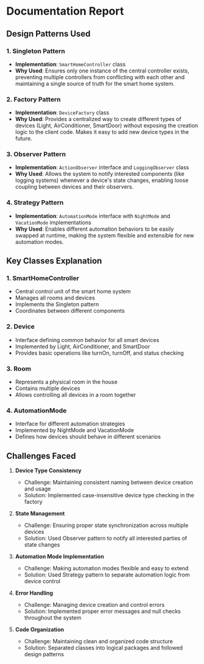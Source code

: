 # Documentation Report

## Design Patterns Used

### 1. Singleton Pattern
- **Implementation**: `SmartHomeController` class
- **Why Used**: Ensures only one instance of the central controller exists, preventing multiple controllers from conflicting with each other and maintaining a single source of truth for the smart home system.

### 2. Factory Pattern
- **Implementation**: `DeviceFactory` class
- **Why Used**: Provides a centralized way to create different types of devices (Light, AirConditioner, SmartDoor) without exposing the creation logic to the client code. Makes it easy to add new device types in the future.

### 3. Observer Pattern
- **Implementation**: `ActionObserver` interface and `LoggingObserver` class
- **Why Used**: Allows the system to notify interested components (like logging systems) whenever a device's state changes, enabling loose coupling between devices and their observers.

### 4. Strategy Pattern
- **Implementation**: `AutomationMode` interface with `NightMode` and `VacationMode` implementations
- **Why Used**: Enables different automation behaviors to be easily swapped at runtime, making the system flexible and extensible for new automation modes.

## Key Classes Explanation

### 1. SmartHomeController
- Central control unit of the smart home system
- Manages all rooms and devices
- Implements the Singleton pattern
- Coordinates between different components

### 2. Device
- Interface defining common behavior for all smart devices
- Implemented by Light, AirConditioner, and SmartDoor
- Provides basic operations like turnOn, turnOff, and status checking

### 3. Room
- Represents a physical room in the house
- Contains multiple devices
- Allows controlling all devices in a room together

### 4. AutomationMode
- Interface for different automation strategies
- Implemented by NightMode and VacationMode
- Defines how devices should behave in different scenarios

## Challenges Faced

1. **Device Type Consistency**
   - Challenge: Maintaining consistent naming between device creation and usage
   - Solution: Implemented case-insensitive device type checking in the factory

2. **State Management**
   - Challenge: Ensuring proper state synchronization across multiple devices
   - Solution: Used Observer pattern to notify all interested parties of state changes

3. **Automation Mode Implementation**
   - Challenge: Making automation modes flexible and easy to extend
   - Solution: Used Strategy pattern to separate automation logic from device control

4. **Error Handling**
   - Challenge: Managing device creation and control errors
   - Solution: Implemented proper error messages and null checks throughout the system

5. **Code Organization**
   - Challenge: Maintaining clean and organized code structure
   - Solution: Separated classes into logical packages and followed design patterns

